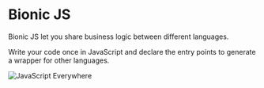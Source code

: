 # Bionic JS

Bionic JS let you share business logic between different languages.

Write your code once in JavaScript and declare the entry points to generate a wrapper for other languages.

![JavaScript Everywhere](https://i.imgflip.com/4mzmhv.jpg)
